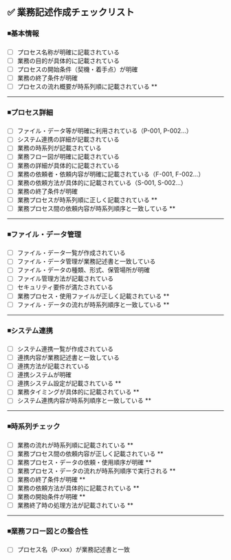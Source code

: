 ## ✅ 業務記述作成チェックリスト

### ◾基本情報

- [ ] プロセス名称が明確に記載されている
- [ ] 業務の目的が具体的に記載されている
- [ ] プロセスの開始条件（契機・着手点）が明確
- [ ] 業務の終了条件が明確
- [ ] プロセスの流れ概要が時系列順に記載されている **

---

### ◾プロセス詳細

- [ ] ファイル・データ等が明確に利用されている（P-001, P-002...）
- [ ] システム連携の詳細が記載されている
- [ ] 業務の時系列が記載されている
- [ ] 業務フロー図が明確に記載されている
- [ ] 業務の詳細が具体的に記載されている
- [ ] 業務の依頼者・依頼内容が明確に記載されている（F-001, F-002...）
- [ ] 業務の依頼方法が具体的に記載されている（S-001, S-002...）
- [ ] 業務の終了条件が明確
- [ ] 業務プロセスが時系列順に正しく記載されている **
- [ ] 業務プロセス間の依頼内容が時系列順序と一致している **

---

### ◾ファイル・データ管理

- [ ] ファイル・データ一覧が作成されている
- [ ] ファイル・データ管理が業務記述書と一致している
- [ ] ファイル・データの種類、形式、保管場所が明確
- [ ] ファイル管理方法が記載されている
- [ ] セキュリティ要件が満たされている
- [ ] 業務プロセス・使用ファイルが正しく記載されている **
- [ ] ファイル・データの流れが時系列順序と一致している **

---

### ◾システム連携

- [ ] システム連携一覧が作成されている
- [ ] 連携内容が業務記述書と一致している
- [ ] 連携方法が記載されている
- [ ] 連携システムが明確
- [ ] 連携システム設定が記載されている **
- [ ] 業務タイミングが具体的に記載されている **
- [ ] システム連携内容が時系列順序と一致している **

---

### ◾時系列チェック

- [ ] 業務の流れが時系列順に記載されている **
- [ ] 業務プロセス間の依頼内容が正しく記載されている **
- [ ] 業務プロセス・データの依頼・使用順序が明確 **
- [ ] 業務プロセス・データの流れが時系列順序で実行される **
- [ ] 業務の終了条件が明確 **
- [ ] 業務の依頼方法が具体的に記載されている **
- [ ] 業務の開始条件が明確 **
- [ ] 業務終了時の処理方法が記載されている **

---

### ◾業務フロー図との整合性

- [ ] プロセス名（P-xxx）が業務記述書と一致

